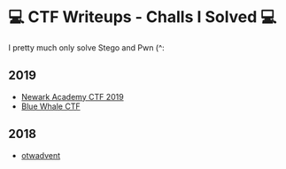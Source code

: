 # 💻 CTF Writeups - Challs I Solved 💻
I pretty much only solve Stego and Pwn (^:

## 2019
- [Newark Academy CTF 2019](https://github.com/OlivierLaflamme/CTF/blob/master/NewarkAcademyCTF2019/Writeup.md)
- [Blue Whale CTF](https://github.com/OlivierLaflamme/CTF/blob/master/WhaleCTF/Writeup.md)

## 2018
- [otwadvent](https://github.com/OlivierLaflamme/CTF/blob/master/otwadvent2018/Writeup.md)
